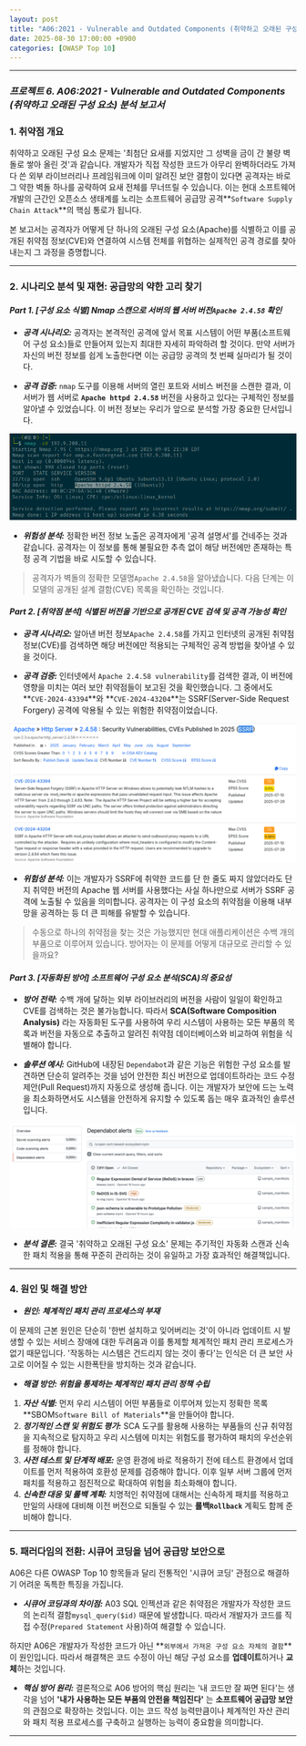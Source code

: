 ```yaml
---
layout: post
title: "A06:2021 - Vulnerable and Outdated Components (취약하고 오래된 구성 요소) 분석 보고서"
date: 2025-08-30 17:00:00 +0900
categories: [OWASP Top 10]
---
```

---

### ***프로젝트 6. A06:2021 - Vulnerable and Outdated Components <br> (취약하고 오래된 구성 요소) 분석 보고서***

### 1. 취약점 개요

   취약하고 오래된 구성 요소 문제는 '최첨단 요새를 지었지만 그 성벽을 금이 간 불량 벽돌로 쌓아 올린 것'과 같습니다. 개발자가 직접 작성한 코드가 아무리 완벽하더라도 가져다 쓴 외부 라이브러리나 프레임워크에 이미 알려진 보안 결함이 있다면 공격자는 바로 그 약한 벽돌 하나를 공략하여 요새 전체를 무너뜨릴 수 있습니다. 이는 현대 소프트웨어 개발의 근간인 오픈소스 생태계를 노리는 소프트웨어 공급망 공격**`Software Supply Chain Attack`**의 핵심 통로가 됩니다.

   본 보고서는 공격자가 어떻게 단 하나의 오래된 구성 요소(Apache)를 식별하고 이를 공개된 취약점 정보(CVE)와 연결하여 시스템 전체를 위협하는 실제적인 공격 경로를 찾아내는지 그 과정을 증명합니다.

---

### 2. 시나리오 분석 및 재현: 공급망의 약한 고리 찾기

#### ***Part 1. [구성 요소 식별] Nmap 스캔으로 서버의 웹 서버 버전`Apache 2.4.58` 확인***

*   ***공격 시나리오:***
   공격자는 본격적인 공격에 앞서 목표 시스템이 어떤 부품(소프트웨어 구성 요소)들로 만들어져 있는지 최대한 자세히 파악하려 할 것이다. 만약 서버가 자신의 버전 정보를 쉽게 노출한다면 이는 공급망 공격의 첫 번째 실마리가 될 것이다.

*   ***공격 검증:***
   `nmap` 도구를 이용해 서버의 열린 포트와 서비스 버전을 스캔한 결과, 이 서버가 웹 서버로 **`Apache httpd 2.4.58`** 버전을 사용하고 있다는 구체적인 정보를 알아낼 수 있었습니다. 이 버전 정보는 우리가 앞으로 분석할 가장 중요한 단서입니다.

![Apache version](/assets/images/A06_P1-1.png)

*   ***위험성 분석:***
   정확한 버전 정보 노출은 공격자에게 '공격 설명서'를 건네주는 것과 같습니다. 공격자는 이 정보를 통해 불필요한 추측 없이 해당 버전에만 존재하는 특정 공격 기법을 바로 시도할 수 있습니다.

>  공격자가 벽돌의 정확한 모델명`Apache 2.4.58`을 알아냈습니다. 다음 단계는 이 모델의 공개된 설계 결함(CVE) 목록을 확인하는 것입니다.

#### ***Part 2. [취약점 분석] 식별된 버전을 기반으로 공개된 CVE 검색 및 공격 가능성 확인***

*   ***공격 시나리오:***
   알아낸 버전 정보`Apache 2.4.58`를 가지고 인터넷의 공개된 취약점 정보(CVE)를 검색하면 해당 버전에만 적용되는 구체적인 공격 방법을 찾아낼 수 있을 것이다.

*   ***공격 검증:***
   인터넷에서 `Apache 2.4.58 vulnerability`를 검색한 결과, 이 버전에 영향을 미치는 여러 보안 취약점들이 보고된 것을 확인했습니다. 그 중에서도 **`CVE-2024-43394`**와 **`CVE-2024-43204`**는 SSRF(Server-Side Request Forgery) 공격에 악용될 수 있는 위험한 취약점이었습니다.

![SSRF CVE](/assets/images/A06_P2-1.png)

*   ***위험성 분석:***
   이는 개발자가 SSRF에 취약한 코드를 단 한 줄도 짜지 않았더라도 단지 취약한 버전의 Apache 웹 서버를 사용했다는 사실 하나만으로 서버가 SSRF 공격에 노출될 수 있음을 의미합니다. 공격자는 이 구성 요소의 취약점을 이용해 내부망을 공격하는 등 더 큰 피해를 유발할 수 있습니다.

>  수동으로 하나의 취약점을 찾는 것은 가능했지만 현대 애플리케이션은 수백 개의 부품으로 이루어져 있습니다. 방어자는 이 문제를 어떻게 대규모로 관리할 수 있을까요?

#### ***Part 3. [자동화된 방어] 소프트웨어 구성 요소 분석(SCA)의 중요성***

*   ***방어 전략:***
   수백 개에 달하는 외부 라이브러리의 버전을 사람이 일일이 확인하고 CVE를 검색하는 것은 불가능합니다. 따라서 **SCA(Software Composition Analysis)** 라는 자동화된 도구를 사용하여 우리 시스템이 사용하는 모든 부품의 목록과 버전을 자동으로 추출하고 알려진 취약점 데이터베이스와 비교하여 위험을 식별해야 합니다.

*   ***솔루션 예시:***
   GitHub에 내장된 `Dependabot`과 같은 기능은 위험한 구성 요소를 발견하면 단순히 알려주는 것을 넘어 안전한 최신 버전으로 업데이트하라는 코드 수정 제안(Pull Request)까지 자동으로 생성해 줍니다. 이는 개발자가 보안에 드는 노력을 최소화하면서도 시스템을 안전하게 유지할 수 있도록 돕는 매우 효과적인 솔루션입니다.

![Dependabot](/assets/images/A06_P3-2.png)

*   ***분석 결론:***
   결국 '취약하고 오래된 구성 요소' 문제는 주기적인 자동화 스캔과 신속한 패치 적용을 통해 꾸준히 관리하는 것이 유일하고 가장 효과적인 해결책입니다.

---

### 4. 원인 및 해결 방안

*   ***원인: 체계적인 패치 관리 프로세스의 부재***

   이 문제의 근본 원인은 단순히 '한번 설치하고 잊어버리는 것'이 아니라 업데이트 시 발생할 수 있는 서비스 장애에 대한 두려움과 이를 통제할 체계적인 패치 관리 프로세스가 없기 때문입니다. '작동하는 시스템은 건드리지 않는 것이 좋다'는 인식은 더 큰 보안 사고로 이어질 수 있는 시한폭탄을 방치하는 것과 같습니다.

*   ***해결 방안: 위험을 통제하는 체계적인 패치 관리 정책 수립***

   1.  ***자산 식별:*** 먼저 우리 시스템이 어떤 부품들로 이루어져 있는지 정확한 목록 **SBOM`Software Bill of Materials`**을 만들어야 합니다.
   2.  ***정기적인 스캔 및 위험도 평가:*** SCA 도구를 활용해 사용하는 부품들의 신규 취약점을 지속적으로 탐지하고 우리 시스템에 미치는 위험도를 평가하여 패치의 우선순위를 정해야 합니다.
   3.  ***사전 테스트 및 단계적 배포:*** 운영 환경에 바로 적용하기 전에 테스트 환경에서 업데이트를 먼저 적용하여 호환성 문제를 검증해야 합니다. 이후 일부 서버 그룹에 먼저 패치를 적용하고 점진적으로 확대하여 위험을 최소화해야 합니다.
   4.  ***신속한 대응 및 롤백 계획:*** 치명적인 취약점에 대해서는 신속하게 패치를 적용하고 만일의 사태에 대비해 이전 버전으로 되돌릴 수 있는 **롤백`Rollback`** 계획도 함께 준비해야 합니다.

---

### 5. 패러다임의 전환: 시큐어 코딩을 넘어 공급망 보안으로

A06은 다른 OWASP Top 10 항목들과 달리 전통적인 '시큐어 코딩' 관점으로 해결하기 어려운 독특한 특징을 가집니다.

*   ***시큐어 코딩과의 차이점:***
   A03 SQL 인젝션과 같은 취약점은 개발자가 작성한 코드의 논리적 결함`mysql_query($id)` 때문에 발생합니다. 따라서 개발자가 코드를 직접 수정(`Prepared Statement` 사용)하여 해결할 수 있습니다.

   하지만 A06은 개발자가 작성한 코드가 아닌 **`외부에서 가져온 구성 요소 자체의 결함`**이 원인입니다. 따라서 해결책은 코드 수정이 아닌 해당 구성 요소를 **업데이트**하거나 **교체**하는 것입니다.

*   ***핵심 방어 원리:***
   결론적으로 A06 방어의 핵심 원리는 '내 코드만 잘 짜면 된다'는 생각을 넘어 **'내가 사용하는 모든 부품의 안전을 책임진다'** 는 **소프트웨어 공급망 보안**의 관점으로 확장하는 것입니다. 이는 코드 작성 능력만큼이나 체계적인 자산 관리와 패치 적용 프로세스를 구축하고 실행하는 능력이 중요함을 의미합니다.

<hr class="short-rule">